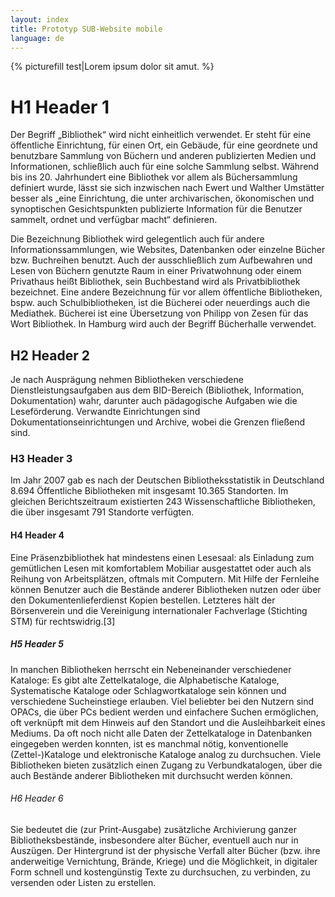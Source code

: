 ```yaml
---
layout: index
title: Prototyp SUB-Website mobile
language: de
---
```


{% picturefill test|Lorem ipsum dolor sit amut. %}

# H1 Header 1

Der Begriff „Bibliothek“ wird nicht einheitlich verwendet. Er steht für eine öffentliche Einrichtung, für einen Ort, ein Gebäude, für eine geordnete und benutzbare Sammlung von Büchern und anderen publizierten Medien und Informationen, schließlich auch für eine solche Sammlung selbst. Während bis ins 20. Jahrhundert eine Bibliothek vor allem als Büchersammlung definiert wurde, lässt sie sich inzwischen nach Ewert und Walther Umstätter besser als „eine Einrichtung, die unter archivarischen, ökonomischen und synoptischen Gesichtspunkten publizierte Information für die Benutzer sammelt, ordnet und verfügbar macht“ definieren.

Die Bezeichnung Bibliothek wird gelegentlich auch für andere Informationssammlungen, wie Websites, Datenbanken oder einzelne Bücher bzw. Buchreihen benutzt. Auch der ausschließlich zum Aufbewahren und Lesen von Büchern genutzte Raum in einer Privatwohnung oder einem Privathaus heißt Bibliothek, sein Buchbestand wird als Privatbibliothek bezeichnet. Eine andere Bezeichnung für vor allem öffentliche Bibliotheken, bspw. auch Schulbibliotheken, ist die Bücherei oder neuerdings auch die Mediathek. Bücherei ist eine Übersetzung von Philipp von Zesen für das Wort Bibliothek. In Hamburg wird auch der Begriff Bücherhalle verwendet.

## H2 Header 2

Je nach Ausprägung nehmen Bibliotheken verschiedene Dienstleistungsaufgaben aus dem BID-Bereich (Bibliothek, Information, Dokumentation) wahr, darunter auch pädagogische Aufgaben wie die Leseförderung. Verwandte Einrichtungen sind Dokumentationseinrichtungen und Archive, wobei die Grenzen fließend sind.

### H3 Header 3

Im Jahr 2007 gab es nach der Deutschen Bibliotheksstatistik in Deutschland 8.694 Öffentliche Bibliotheken mit insgesamt 10.365 Standorten. Im gleichen Berichtszeitraum existierten 243 Wissenschaftliche Bibliotheken, die über insgesamt 791 Standorte verfügten.

#### H4 Header 4

Eine Präsenzbibliothek hat mindestens einen Lesesaal: als Einladung zum gemütlichen Lesen mit komfortablem Mobiliar ausgestattet oder auch als Reihung von Arbeitsplätzen, oftmals mit Computern.
Mit Hilfe der Fernleihe können Benutzer auch die Bestände anderer Bibliotheken nutzen oder über den Dokumentenlieferdienst Kopien bestellen. Letzteres hält der Börsenverein und die Vereinigung internationaler Fachverlage (Stichting STM) für rechtswidrig.[3]

##### H5 Header 5

In manchen Bibliotheken herrscht ein Nebeneinander verschiedener Kataloge: Es gibt alte Zettelkataloge, die Alphabetische Kataloge, Systematische Kataloge oder Schlagwortkataloge sein können und verschiedene Sucheinstiege erlauben. Viel beliebter bei den Nutzern sind OPACs, die über PCs bedient werden und einfachere Suchen ermöglichen, oft verknüpft mit dem Hinweis auf den Standort und die Ausleihbarkeit eines Mediums. Da oft noch nicht alle Daten der Zettelkataloge in Datenbanken eingegeben werden konnten, ist es manchmal nötig, konventionelle (Zettel-)Kataloge und elektronische Kataloge analog zu durchsuchen. Viele Bibliotheken bieten zusätzlich einen Zugang zu Verbundkatalogen, über die auch Bestände anderer Bibliotheken mit durchsucht werden können.

###### H6 Header 6

Sie bedeutet die (zur Print-Ausgabe) zusätzliche Archivierung ganzer Bibliotheksbestände, insbesondere alter Bücher, eventuell auch nur in Auszügen. Der Hintergrund ist der physische Verfall alter Bücher (bzw. ihre anderweitige Vernichtung, Brände, Kriege) und die Möglichkeit, in digitaler Form schnell und kostengünstig Texte zu durchsuchen, zu verbinden, zu versenden oder Listen zu erstellen.